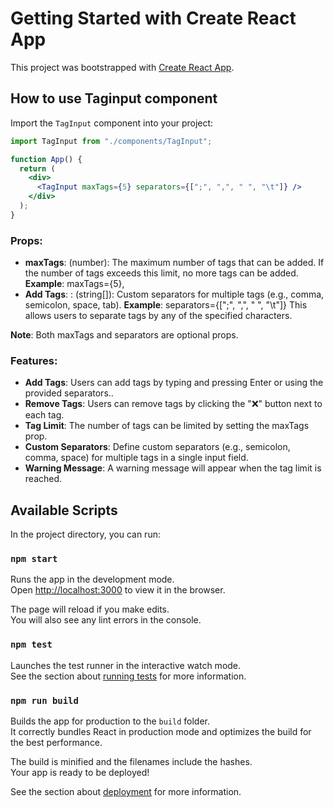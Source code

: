 # Getting Started with Create React App

This project was bootstrapped with [Create React App](https://github.com/facebook/create-react-app).

## How to use Taginput component

Import the `TagInput` component into your project:

```jsx
import TagInput from "./components/TagInput";

function App() {
  return (
    <div>
      <TagInput maxTags={5} separators={[";", ",", " ", "\t"]} />
    </div>
  );
}
```

### Props:

- **maxTags**: (number): The maximum number of tags that can be added. If the number of tags exceeds this limit, no more tags can be added.
**Example**: maxTags={5},
- **Add Tags**: : (string[]): Custom separators for multiple tags (e.g., comma, semicolon, space, tab).
**Example**: separators={[";", ",", " ", "\t"]}
  This allows users to separate tags by any of the specified characters.

**Note**: Both maxTags and separators are optional props.

### Features:

- **Add Tags**: Users can add tags by typing and pressing Enter or using the provided separators..
- **Remove Tags**: Users can remove tags by clicking the "❌" button next to each tag.
- **Tag Limit**: The number of tags can be limited by setting the maxTags prop.
- **Custom Separators**: Define custom separators (e.g., semicolon, comma, space) for multiple tags in a single input field.
- **Warning Message**: A warning message will appear when the tag limit is reached.

## Available Scripts

In the project directory, you can run:

### `npm start`

Runs the app in the development mode.\
Open [http://localhost:3000](http://localhost:3000) to view it in the browser.

The page will reload if you make edits.\
You will also see any lint errors in the console.

### `npm test`

Launches the test runner in the interactive watch mode.\
See the section about [running tests](https://facebook.github.io/create-react-app/docs/running-tests) for more information.

### `npm run build`

Builds the app for production to the `build` folder.\
It correctly bundles React in production mode and optimizes the build for the best performance.

The build is minified and the filenames include the hashes.\
Your app is ready to be deployed!

See the section about [deployment](https://facebook.github.io/create-react-app/docs/deployment) for more information.
